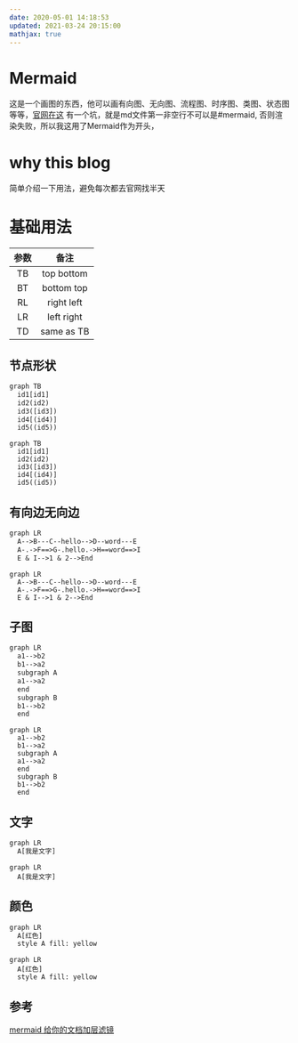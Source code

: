 ```yaml
---
date: 2020-05-01 14:18:53
updated: 2021-03-24 20:15:00
mathjax: true
---
```


# Mermaid
这是一个画图的东西，他可以画有向图、无向图、流程图、时序图、类图、状态图等等，[官网在这](https://mermaid-js.github.io/mermaid/#/)
有一个坑，就是md文件第一非空行不可以是#mermaid, 否则渲染失败，所以我这用了Mermaid作为开头，

# why this blog
简单介绍一下用法，避免每次都去官网找半天

# 基础用法
参数|备注
:-:|:-:
TB | top bottom
BT | bottom top
RL | right left
LR | left right
TD | same as TB

<!-- more -->

## 节点形状
```txt
graph TB
  id1[id1]
  id2(id2)
  id3([id3])
  id4[(id4)]
  id5((id5))
```
```mermaid
graph TB
  id1[id1]
  id2(id2)
  id3([id3])
  id4[(id4)]
  id5((id5))
```

## 有向边无向边
```txt
graph LR
  A-->B---C--hello-->D--word---E
  A-.->F==>G-.hello.->H==word==>I
  E & I-->1 & 2-->End
```
```mermaid
graph LR
  A-->B---C--hello-->D--word---E
  A-.->F==>G-.hello.->H==word==>I
  E & I-->1 & 2-->End
```

## 子图
```txt
graph LR
  a1-->b2
  b1-->a2
  subgraph A
  a1-->a2
  end
  subgraph B
  b1-->b2
  end
```
```mermaid
graph LR
  a1-->b2
  b1-->a2
  subgraph A
  a1-->a2
  end
  subgraph B
  b1-->b2
  end
```



## 文字

```txt
graph LR
  A[我是文字]
```



```mermaid
graph LR
  A[我是文字]
```



## 颜色

```txt
graph LR
  A[红色]
  style A fill: yellow
```



```mermaid
graph LR
  A[红色]
  style A fill: yellow
```







## 参考

[mermaid 给你的文档加层滤镜](https://zhuanlan.zhihu.com/p/166668789)